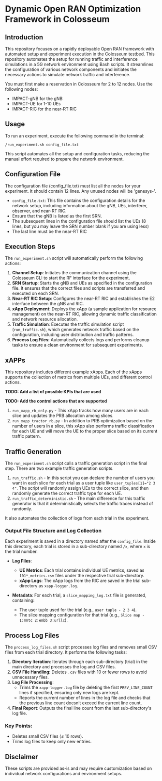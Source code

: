 # Dynamic Open RAN Optimization Framework in Colosseum 

## Introduction
This repository focuses on a rapidly deployable Open RAN framework with automated setup and experiment execution in the Colosseum testbed.
This repository automates the setup for running traffic and interference simulations in a 5G network environment using Bash scripts. It streamlines the configuration of various network components and initiates the necessary actions to simulate network traffic and interference.

You must first make a reservation in Colosseum for 2 to 12 nodes. Use the following nodes:
- IMPACT-gNB for the gNB
- IMPACT-UE for 1-10 UEs
- IMPACT-RIC for the near-RT RIC

## Usage
To run an experiment, execute the following command in the terminal:
```
/run_experiment.sh config_file.txt
```
This script automates all the setup and configuration tasks, reducing the manual effort required to prepare the network environment.


## Configuration File
The configuration file (config_file.txt) must list all the nodes for your experiment. It should contain 12 lines. Any unused nodes will be 'genesys-'.
- `config_file.txt`: This file contains the configuration details for the network setup, including information about the gNB, UEs, interferer, observer, and near-RT RIC.
- Ensure that the gNB is listed as the first SRN.
- The subsequent lines in the configuration file should list the UEs (8 lines, but you  may leave the SRN number blank if you are using less)
- The last line must be the near-RT RIC
  

## Execution Steps
The `run_experiment.sh` script will automatically perform the following actions:

1. **Channel Setup**: Initiates the communication channel using the Colosseum CLI to start the RF interface for the experiment.
2. **SRN Startup**: Starts the gNB and UEs as specified in the configuration file. It ensures that the correct files and scripts are transferred and executed on each SRN.
3. **Near-RT RIC Setup**: Configures the near-RT RIC and establishes the E2 interface between the gNB and RIC.
4. **xApp Deployment**: Deploys the xApp (a sample application for resource management) on the near-RT RIC, allowing dynamic traffic classification and network resource allocation.
5. **Traffic Simulation**: Executes the traffic simulation script (`run_traffic.sh`), which generates network traffic based on the configuration, including user distribution and traffic patterns.
6. **Process Log Files**: Automatically collects logs and performs cleanup tasks to ensure a clean environment for subsequent experiments.


## xAPPs
This repository includes different example xApps. Each of the xApps supports the collection of metrics from multiple UEs, and different control actions.

**TODO: Add a list of possible KPIs that are used**

**TODO: Add the control actions that are supported**

1. `run_xapp_rb_only.py` - This xApp tracks how many users are in each slice and updates the PRB allocation among slices.
2. `run_xapp_tractor_rb.py` - In addition to PRB optimization based on the number of users in a slice, this xApp also performs traffic classification for each UE and will move the UE to the proper slice based on its current traffic pattern.


## Traffic Generation
The `run_experiment.sh` script calls a traffic generation script in the final step. There are two example traffic generation scripts. 
1. `run_traffic.sh` - In this script you can declare the number of users you want in each slice for each trial as a user tuple like `user_tuples[1]="2 3 4"`. The script will randomly assign UEs to the correct slice, and then randomly generate the correct traffic type for each UE.
2. `run_traffic_deterministic.sh` - The main difference for this traffic generator is that it deterministically selects the traffic traces instead of randomly.

It also automates the collection of logs from each trial in the experiment. 


### Output File Structure and Log Collection

Each experiment is saved in a directory named after the `config_file`. Inside this directory, each trial is stored in a sub-directory named `/x`, where `x` is the trial number.

- **Log Files**:
  - **UE Metrics**: Each trial contains individual UE metrics, saved as `101*_metrics.csv` files under the respective trial sub-directory.
  - **xApp Logs**: The xApp logs from the RIC are saved in the trial sub-directory as `xapp-logger.log`.

- **Metadata**: For each trial, a `slice_mapping_log.txt` file is generated, containing:
  - The user tuple used for the trial (e.g., `user tuple - 2 3 4`).
  - The slice mapping configuration for that trial (e.g., `Slice map - 1:mmtc 2:embb 3:urllc`).


## Process Log Files
The `process_log_files.sh` script processes log files and removes small CSV files from each trial directory. It performs the following tasks:

1. **Directory Iteration**: Iterates through each sub-directory (trial) in the main directory and processes the log and CSV files.
2. **CSV File Handling**: Deletes `.csv` files with 10 or fewer rows to avoid unnecessary files.
3. **Log File Processing**: 
   - Trims the `xapp-logger.log` file by deleting the first `PREV_LINE_COUNT` lines if specified, ensuring only new logs are kept.
   - Reports the current number of lines in the log file and checks that the previous line count doesn’t exceed the current line count.
4. **Final Report**: Outputs the final line count from the last sub-directory's log file.

### Key Points:
- Deletes small CSV files (≤ 10 rows).
- Trims log files to keep only new entries.


## Disclaimer
These scripts are provided as-is and may require customization based on individual network configurations and environment setups.

